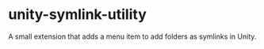 # unity-symlink-utility
A small extension that adds a menu item to add folders as symlinks in Unity.
